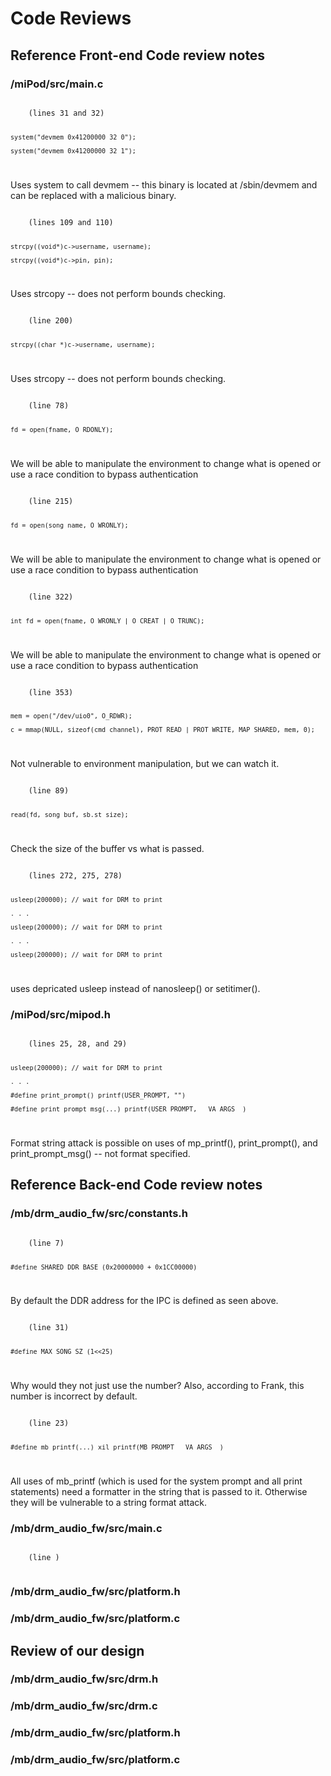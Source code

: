 # Code Reviews

## Reference Front-end Code review notes
### /miPod/src/main.c
<code>
	(lines 31 and 32)

    system("devmem 0x41200000 32 0");

    system("devmem 0x41200000 32 1");
</code>

Uses system to call devmem -- this binary is located at /sbin/devmem and can be replaced with a malicious binary.


<code>
	(lines 109 and 110)

    strcpy((void*)c->username, username);

    strcpy((void*)c->pin, pin);
</code>

Uses strcopy -- does not perform bounds checking.


<code>
	(line 200)

    strcpy((char *)c->username, username);
</code>

Uses strcopy -- does not perform bounds checking.


<code>
	(line 78)

    fd = open(fname, O_RDONLY);
</code>

We will be able to manipulate the environment to change what is opened or use a race condition to bypass authentication


<code>
	(line 215)

    fd = open(song_name, O_WRONLY);
</code>

We will be able to manipulate the environment to change what is opened or use a race condition to bypass authentication


<code>
	(line 322)

    int fd = open(fname, O_WRONLY | O_CREAT | O_TRUNC);
</code>

We will be able to manipulate the environment to change what is opened or use a race condition to bypass authentication


<code>
	(line 353)

    mem = open("/dev/uio0", O_RDWR);

    c = mmap(NULL, sizeof(cmd_channel), PROT_READ | PROT_WRITE, MAP_SHARED, mem, 0);
</code>

Not vulnerable to environment manipulation, but we can watch it.


<code>
	(line 89)

    read(fd, song_buf, sb.st_size);
</code>

Check the size of the buffer vs what is passed.

<code>
	(lines 272, 275, 278)

    usleep(200000); // wait for DRM to print

    . . .

    usleep(200000); // wait for DRM to print

    . . .

    usleep(200000); // wait for DRM to print
</code>

uses depricated usleep instead of nanosleep() or setitimer().

### /miPod/src/mipod.h
<code>
	(lines 25, 28, and 29)

    usleep(200000); // wait for DRM to print

    . . .

    #define print_prompt() printf(USER_PROMPT, "")

    #define print_prompt_msg(...) printf(USER_PROMPT, __VA_ARGS__)
</code>

Format string attack is possible on uses of mp_printf(), print_prompt(), and print_prompt_msg() -- not format specified.

## Reference Back-end Code review notes
### /mb/drm_audio_fw/src/constants.h
<code>
    (line 7)

    #define SHARED_DDR_BASE (0x20000000 + 0x1CC00000)
</code>

By default the DDR address for the IPC is defined as seen above.

<code>
    (line 31)

    #define MAX_SONG_SZ (1<<25)
</code>

Why would they not just use the number? Also, according to Frank, this number is incorrect by default.

<code>
    (line 23)

    #define mb_printf(...) xil_printf(MB_PROMPT __VA_ARGS__)
</code>

All uses of mb_printf (which is used for the system prompt and all print statements) need a formatter in the string that is passed to it. Otherwise they will be vulnerable to a string format attack.


### /mb/drm_audio_fw/src/main.c


<code>
    (line )


</code>



### /mb/drm_audio_fw/src/platform.h
### /mb/drm_audio_fw/src/platform.c

## Review of our design
### /mb/drm_audio_fw/src/drm.h
### /mb/drm_audio_fw/src/drm.c
### /mb/drm_audio_fw/src/platform.h
### /mb/drm_audio_fw/src/platform.c
